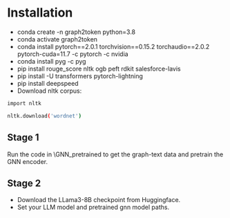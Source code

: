 # Installation
* conda create -n graph2token python=3.8
* conda activate graph2token
* conda install pytorch==2.0.1 torchvision==0.15.2 torchaudio==2.0.2 pytorch-cuda=11.7 -c pytorch -c nvidia
* conda install pyg -c pyg
* pip install rouge_score nltk ogb peft rdkit salesforce-lavis
* pip install -U transformers pytorch-lightning
* pip install deepspeed
* Download nltk corpus:
```bash
import nltk

nltk.download('wordnet')
```
## Stage 1
Run the code in \GNN_pretrained to get the graph-text data and pretrain the GNN encoder.
## Stage 2
* Download the LLama3-8B checkpoint from Huggingface.
* Set your LLM model and pretrained gnn model paths.
